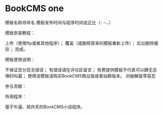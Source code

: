 # BookCMS one
模板名称待命名
模板发布时间与程序时间成正比（- -·、）

模板安装教程：

上传（使用ftp或者其他程序）；
覆盖（或删除原来的模板重新上传）；
后台删除缓存；
完成。

模板使用说明：

不保证百分百无错误；
有错误请在评论区留言；
免费提供模板不代表可以肆无忌惮的叫嚣；
使用该模板请购买BookCMS商业版或者站群版本。
对破解版零容忍

参与贡献：




所用程序：

基于牛逼、屌炸天的BookCMS小说程序。

